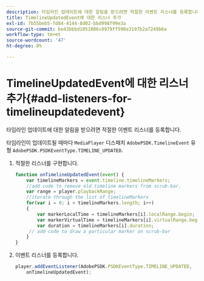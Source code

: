 ```yaml
---
description: 타임라인 업데이트에 대한 알림을 받으려면 적절한 이벤트 리스너를 등록합니다.
title: TimelineUpdatedEvent에 대한 리스너 추가
exl-id: 7b55beb5-fd84-4144-8d02-bbd998f99e3a
source-git-commit: be43bbbd1051886c8979ff590a3197b2a7249b6a
workflow-type: tm+mt
source-wordcount: '47'
ht-degree: 0%

---
```


# TimelineUpdatedEvent에 대한 리스너 추가{#add-listeners-for-timelineupdatedevent}

타임라인 업데이트에 대한 알림을 받으려면 적절한 이벤트 리스너를 등록합니다.

타임라인이 업데이트될 때마다 `MediaPlayer` 디스패치 `AdobePSDK.TimelineEvent` 유형 `AdobePSDK.PSDKEventType.TIMELINE_UPDATED`.
1. 적절한 리스너를 구현합니다.

   ```js
   function onTimelineUpdatedEvent(event) { 
       var timelineMarkers = event.timeline.timelineMarkers; 
       //add code to remove old timeline markers from scrub-bar. 
       var range = player.playbackRange; 
       //iterate through the list of timelineMarkers 
       for(var i = 0; i < timelineMarkers.length; i++) 
       { 
           var markerLocalTime = timelineMarkers[i].localRange.begin; 
           var markerVirtualTime = timelineMarkers[i].virtualRange.begin; 
           var duration = timelineMarkers[i].duration; 
        // add code to draw a particular marker on scrub-bar 
       }      
   }
   ```

1. 이벤트 리스너를 등록합니다.

   ```js
   player.addEventListener(AdobePSDK.PSDKEventType.TIMELINE_UPDATED,  
       onTimelineUpdatedEvent);
   ```
